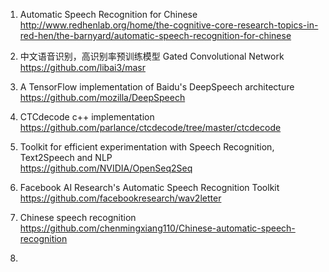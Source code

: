 1. Automatic Speech Recognition for Chinese
http://www.redhenlab.org/home/the-cognitive-core-research-topics-in-red-hen/the-barnyard/automatic-speech-recognition-for-chinese

2. 中文语音识别，高识别率预训练模型 Gated Convolutional Network
https://github.com/libai3/masr

3. A TensorFlow implementation of Baidu's DeepSpeech architecture
https://github.com/mozilla/DeepSpeech 

4. CTCdecode c++ implementation
https://github.com/parlance/ctcdecode/tree/master/ctcdecode  

5. Toolkit for efficient experimentation with Speech Recognition, Text2Speech and NLP   
https://github.com/NVIDIA/OpenSeq2Seq   

6. Facebook AI Research's Automatic Speech Recognition Toolkit 
https://github.com/facebookresearch/wav2letter   

7. Chinese speech recognition    
https://github.com/chenmingxiang110/Chinese-automatic-speech-recognition  

8. 






